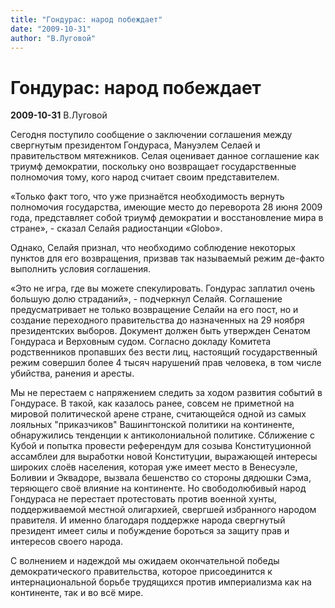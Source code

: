 ```yaml
---
title: "Гондурас: народ побеждает"
date: "2009-10-31"
author: "В.Луговой"
---
```


# Гондурас: народ побеждает

**2009-10-31** В.Луговой

Сегодня поступило сообщение о заключении соглашения между свергнутым президентом Гондураса, Мануэлем Селаей и правительством мятежников. Селая оценивает данное соглашение как триумф демократии, поскольку оно возвращает государственные полномочия тому, кого народ считает своим представителем.

«Только факт того, что уже признаётся необходимость вернуть полномочия государства, имеющие место до переворота 28 июня 2009 года, представляет собой триумф демократии и восстановление мира в стране», - сказал Селайя радиостанции «Globo».

Однако, Селайя признал, что необходимо соблюдение некоторых пунктов для его возвращения, призвав так называемый режим де-факто выполнить условия соглашения.

 «Это не игра, где вы можете спекулировать. Гондурас заплатил очень большую долю страданий», - подчеркнул Селайя. Соглашение предусматривает не только возвращение Селайи на его пост, но и создание переходного правительства до назначенных на 29 ноября президентских выборов. Документ должен быть утвержден Сенатом Гондураса и Верховным судом. Согласно докладу Комитета родственников пропавших без вести лиц, настоящий государственный режим совершил более 4 тысяч нарушений прав человека, в том числе убийства, ранения и аресты.

Мы не перестаем с напряжением следить за ходом развития событий в Гондурасе. В такой, как казалось ранее, совсем не приметной на мировой политической арене стране, считающейся одной из самых лояльных "приказчиков" Вашингтонской политики на континенте, обнаружились тенденции к антиколониальной политике. Сближение с Кубой и попытка провести референдум для созыва Конституционной ассамблеи для выработки новой Конституции, выражающей интересы широких слоёв населения, которая уже имеет место в Венесуэле, Боливии и Эквадоре, вызвала бешенство со стороны дядюшки Сэма, теряющего своё влияние на континенте. Но свободолюбивый народ Гондураса не перестает протестовать против военной хунты, поддерживаемой местной олигархией, свергшей избранного народом правителя. И именно благодаря поддержке народа свергнутый президент имеет силы и побуждение бороться за защиту прав и интересов своего народа.

С волнением и надеждой мы ожидаем окончательной победы демократического правительства, которое присоединится к интернациональной борьбе трудящихся против империализма как на континенте, так и во всё мире.